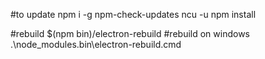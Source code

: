 #to update
npm i -g npm-check-updates
ncu -u
npm install

#rebuild
$(npm bin)/electron-rebuild
#rebuild on windows
.\node_modules\.bin\electron-rebuild.cmd
